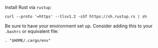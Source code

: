 Install Rust via `rustup`:

```
curl --proto '=https' --tlsv1.2 -sSf https://sh.rustup.rs | sh
```

Be sure to have your environment set up. Consider adding this to your `.bashrc`
or equivalent file:

```
. "$HOME/.cargo/env"
```
